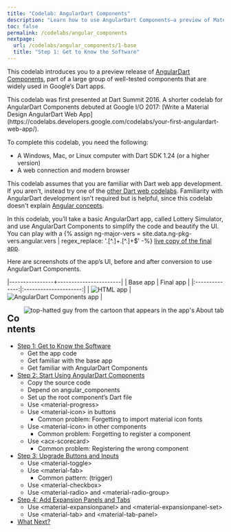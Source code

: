 ```yaml
---
title: "Codelab: AngularDart Components"
description: "Learn how to use AngularDart Components—a preview of Material Design components that are widely used in Google's Dart apps."
toc: false
permalink: /codelabs/angular_components
nextpage:
  url: /codelabs/angular_components/1-base
  title: "Step 1: Get to Know the Software"
---
```


This codelab introduces you to a preview release of
[AngularDart Components](/components),
part of a large group of well-tested components that are widely used in
Google’s Dart apps.

<aside class="alert alert-info" markdown="1">
This codelab was first presented at Dart Summit 2016.
A shorter codelab for AngularDart Components debuted at Google I/O 2017:
[Write a Material Design AngularDart Web App](https://codelabs.developers.google.com/codelabs/your-first-angulardart-web-app/).
</aside>

To complete this codelab, you need the following:

* A Windows, Mac, or Linux computer with Dart SDK 1.24 (or a higher version)
* A web connection and modern browser

This codelab assumes that you are familiar with Dart web app development.
If you aren’t, instead try one of the
[other Dart web codelabs](/codelabs).
Familiarity with AngularDart development isn't required but is helpful, since
this codelab doesn't explain
[Angular concepts](/angular/guide/architecture).

In this codelab, you’ll take a basic AngularDart app, called Lottery Simulator,
and use AngularDart Components to simplify the code and beautify the UI.
You can play with a
{% assign ng-major-vers = site.data.ng-pkg-vers.angular.vers | regex_replace: '\.[^\.]+\.[^\.]+$' -%}
[live copy of the final app](/examples/lottery/4-final/).

Here are screenshots of the app’s UI, before and after conversion to
use AngularDart Components.

|----------------+-----------------------|
| Base app       | Final app             |
|:--------------:|:---------------------:|
| ![HTML app](/codelabs/angular_components/images/app-base.png) | ![AngularDart Components app](/codelabs/angular_components/images/app-final.png) |

<img src="/codelabs/angular_components/images/cartoon-guy.png"
    alt="top-hatted guy from the cartoon that appears in the app's About tab"
    align="right">

## Contents

* [Step 1: Get to Know the Software](/codelabs/angular_components/1-base)
  * Get the app code
  * Get familiar with the base app
  * Get familiar with AngularDart Components
* [Step 2: Start Using AngularDart Components](/codelabs/angular_components/2-starteasy)
  * Copy the source code
  * Depend on angular_components
  * Set up the root component’s Dart file
  * Use \<material-progress>
  * Use \<material-icon> in buttons
    * <i class="fa fa-exclamation-circle"> </i> Common problem: Forgetting to import material icon fonts
  * Use \<material-icon> in other components
    * <i class="fa fa-exclamation-circle"> </i> Common problem: Forgetting to register a component
  * Use \<acx-scorecard>
    * <i class="fa fa-exclamation-circle"> </i> Common problem: Registering the wrong component
* [Step 3: Upgrade Buttons and Inputs](/codelabs/angular_components/3-usebuttons)
  * Use \<material-toggle>
  * Use \<material-fab>
    * <i class="fa fa-exclamation-circle"> </i> Common pattern: (trigger)
  * Use \<material-checkbox>
  * Use \<material-radio> and \<material-radio-group>
* [Step 4: Add Expansion Panels and Tabs](/codelabs/angular_components/4-final)
  * Use \<material-expansionpanel> and \<material-expansionpanel-set>
  * Use \<material-tab> and \<material-tab-panel>
* [What Next?](/codelabs/angular_components/what-next)
